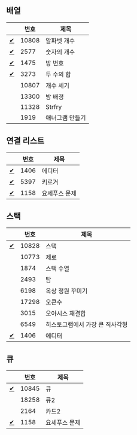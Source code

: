 ## 배열
| |번호|제목|
|--|--|--|
|[✔](10808.cpp)|10808|알파벳 개수|
|[✔](2577.cpp)|2577|숫자의 개수|
|[✔](1475.cpp)|1475|방 번호|
|[✔](3273.cpp)|3273|두 수의 합|
||10807|개수 세기|
||13300|방 배정|
||11328|Strfry|
||1919|애너그램 만들기|

## 연결 리스트
| |번호|제목|
|--|--|--|
|[✔](1406.cpp)|1406|에디터|
|[✔](5397.cpp)|5397|키로거|
|[✔](1158.cpp)|1158|요세푸스 문제|

## 스택
| |번호|제목|
|--|--|--|
|[✔](../SS/10828.cpp)|10828|스택|
||10773|제로|
||1874|스택 수열|
||2493|탑|
||6198|옥상 정원 꾸미기|
||17298|오큰수|
||3015|오아시스 재결합|
||6549|히스토그램에서 가장 큰 직사각형|
|[✔](1406_2.cpp)|1406|에디터|

## 큐
| |번호|제목|
|--|--|--|
|[✔](../SS/10845.cpp)|10845|큐|
||18258|큐2|
||2164|카드2|
|[✔](1158_2.cpp)|1158|요세푸스 문제|
